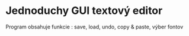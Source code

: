 # Jednoduchy GUI textový editor
Program obsahuje funkcie : save, load, undo, copy & paste, výber fontov
